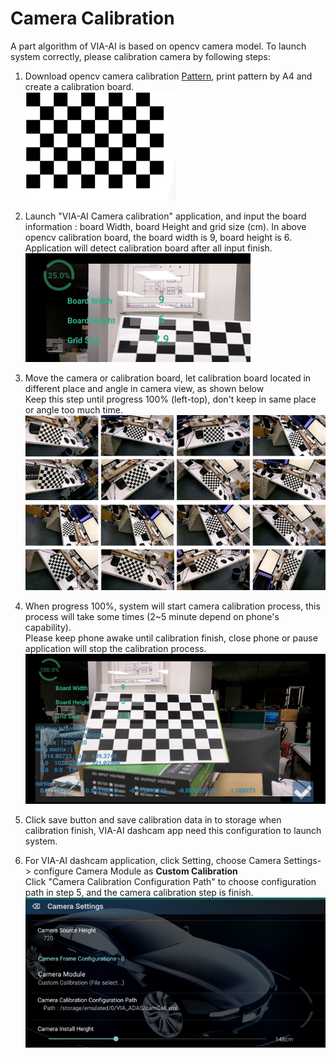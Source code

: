 Camera Calibration
=====

A part algorithm of VIA-AI is based on opencv camera model. To launch system correctly, please calibration camera by following steps:

1. Download opencv camera calibration [Pattern](https://docs.opencv.org/2.4/_downloads/pattern.png), print pattern by A4 and create a calibration board.<br>
    ![](./opencv_chessboard.png) 
    
2. Launch "VIA-AI Camera calibration" application, and input the board information : board Width, board Height and grid size (cm). In above opencv calibration board, the board width is 9, board height is 6.<br>
   Application will detect calibration board after all input finish.<br>
    ![](./calibration_parameters.png) 
    
3. Move the camera or calibration board, let calibration board located in different place and angle in camera view, as shown below<br>
   Keep this step until progress 100% (left-top), don't keep in same place or angle too much time.
    ![](./calibration_samples.png) 
    
4. When progress 100%, system will start camera calibration process, this process will take some times (2~5 minute depend on phone's capability). <br>
   Please keep phone awake until calibration finish, close phone or pause application will stop the calibration process.<br>
    ![](./calibration_result.png) 
    
5. Click save button and save calibration data in to storage when calibration finish, VIA-AI dashcam app need this configuration to launch system.

6. For VIA-AI dashcam application, click Setting, choose Camera Settings-> configure Camera Module as <b>Custom Calibration</b> <br>
   Click "Camera Calibration Configuration Path" to choose configuration path in step 5, and the camera calibration step is finish.<br>
    ![](./calibration_setting.png) 